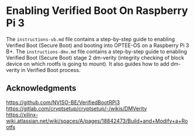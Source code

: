 # Enabling Verified Boot On Raspberry Pi 3


The `instructions-vb.md` file contains a step-by-step guide to enabling Verified Boot (Secure Boot) and booting into OPTEE-OS on a Raspberry Pi 3 B+.
The `instructions-dmv.md` file contains a step-by-step guide to enabling Verified Boot (Secure Boot) stage 2 dm-verity (integrity checking of block device on which rootfs is going to mount).
It also guides how to add dm-verity in Verified Boot process.

## Acknowledgments

https://github.com/NVISO-BE/VerifiedBootRPi3  
https://gitlab.com/cryptsetup/cryptsetup/-/wikis/DMVerity  
https://xilinx-wiki.atlassian.net/wiki/spaces/A/pages/18842473/Build+and+Modify+a+Rootfs  
